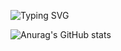 ![Typing SVG](https://readme-typing-svg.demolab.com?font=Montserrat&duration=8000&pause=1000&color=DF83F7&center=true&random=true&width=435&lines=I'm+just+a+kid)

![Anurag's GitHub stats](https://github-readme-stats.vercel.app/api?username=thebadlorax&theme=radical)
